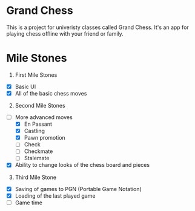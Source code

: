 # Grand Chess

This is a project for univeristy classes called Grand Chess. It's an app for playing chess offline with your friend or family.

# Mile Stones

1. First Mile Stones

 - [X] Basic UI
 - [X] All of the basic chess moves

2. Second Mile Stones

 - [ ] More advanced moves
    - [X] En Passant
    - [X] Castling
    - [X] Pawn promotion
    - [ ] Check
    - [ ] Checkmate
    - [ ] Stalemate
 - [X] Ability to change looks of the chess board and pieces

3. Third Mile Stone

 - [X] Saving of games to PGN (Portable Game Notation)
 - [X] Loading of the last played game
 - [ ] Game time
